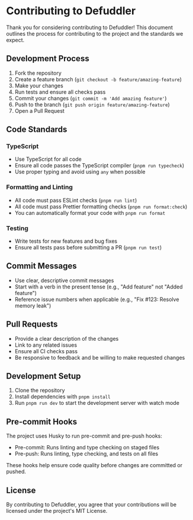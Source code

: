 # Contributing to Defuddler

Thank you for considering contributing to Defuddler! This document outlines the process for contributing to the project and the standards we expect.

## Development Process

1. Fork the repository
2. Create a feature branch (`git checkout -b feature/amazing-feature`)
3. Make your changes
4. Run tests and ensure all checks pass
5. Commit your changes (`git commit -m 'Add amazing feature'`)
6. Push to the branch (`git push origin feature/amazing-feature`)
7. Open a Pull Request

## Code Standards

### TypeScript

- Use TypeScript for all code
- Ensure all code passes the TypeScript compiler (`pnpm run typecheck`)
- Use proper typing and avoid using `any` when possible

### Formatting and Linting

- All code must pass ESLint checks (`pnpm run lint`)
- All code must pass Prettier formatting checks (`pnpm run format:check`)
- You can automatically format your code with `pnpm run format`

### Testing

- Write tests for new features and bug fixes
- Ensure all tests pass before submitting a PR (`pnpm run test`)

## Commit Messages

- Use clear, descriptive commit messages
- Start with a verb in the present tense (e.g., "Add feature" not "Added feature")
- Reference issue numbers when applicable (e.g., "Fix #123: Resolve memory leak")

## Pull Requests

- Provide a clear description of the changes
- Link to any related issues
- Ensure all CI checks pass
- Be responsive to feedback and be willing to make requested changes

## Development Setup

1. Clone the repository
2. Install dependencies with `pnpm install`
3. Run `pnpm run dev` to start the development server with watch mode

## Pre-commit Hooks

The project uses Husky to run pre-commit and pre-push hooks:

- Pre-commit: Runs linting and type checking on staged files
- Pre-push: Runs linting, type checking, and tests on all files

These hooks help ensure code quality before changes are committed or pushed.

## License

By contributing to Defuddler, you agree that your contributions will be licensed under the project's MIT License.
